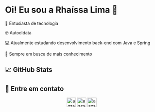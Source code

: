 # Oi! Eu sou a Rhaíssa Lima 👋

<p>👾 Entusiasta de tecnologia</p>
<p>🤓 Autodidata</p>
<p>💻 Atualmente estudando desenvolvimento back-end com Java e Spring</p>
<p>💭 Sempre em busca de mais conhecimento</p>

## 📈 GitHub Stats

## 📲 Entre em contato
<p align="center">
      <a href="https://www.linkedin.com/in/rhaissabg/" target="blank"><img align="center"
         src="https://img.shields.io/badge/linkedin-%231DA1F2.svg?style=for-the-badge&logo=linkedin&logoColor=white"
         alt="azzar" height="30"/></a>
        <a href="mailto:rhaissasbgl@gmail.com" target="blank"><img align="center"
         src="https://img.shields.io/badge/gmail-EA4335.svg?style=for-the-badge&logo=gmail&logoColor=white"
         alt="azzar" height="30"/></a>
        <a href="https://wa.me/+5521966730220" target="blank"><img align="center"
         src="https://img.shields.io/badge/whatsapp-4B7F1.svg?style=for-the-badge&logo=whatsapp&logoColor=white"
         alt="azzar" height="30"/></a>
</p>


<!--
**rhaissabg/rhaissabg** is a ✨ _special_ ✨ repository because its `README.md` (this file) appears on your GitHub profile.

Here are some ideas to get you started:

- 🔭 I’m currently working on ...
- 🌱 I’m currently learning ...
- 👯 I’m looking to collaborate on ...
- 🤔 I’m looking for help with ...
- 💬 Ask me about ...
- 📫 How to reach me: ...
- 😄 Pronouns: ...
- ⚡ Fun fact: ...
-->
